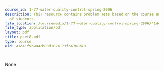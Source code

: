 ```yaml
---
course_id: 1-77-water-quality-control-spring-2006
description: This resource contains problem sets based on the course understanding
  of students.
file_location: /coursemedia/1-77-water-quality-control-spring-2006/41de1f9b994cb03d167e173fba780b70_pset8.pdf
file_type: application/pdf
layout: pdf
title: pset8.pdf
type: course
uid: 41de1f9b994cb03d167e173fba780b70

---
```

None